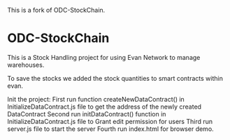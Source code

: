 This is a fork of ODC-StockChain. 




# ODC-StockChain

This is a Stock Handling project for using Evan Network to manage warehouses.

To save the stocks we added the stock quantities to smart contracts within evan.


Init the project:
First run function createNewDataContract() in InitializeDataContract.js file to get the address of the newly created DataContract
Second run initDataContract() function in InitializeDataContract.js file to Grant edit permission for users
Third run server.js file to start the server
Fourth run index.html for browser demo.
